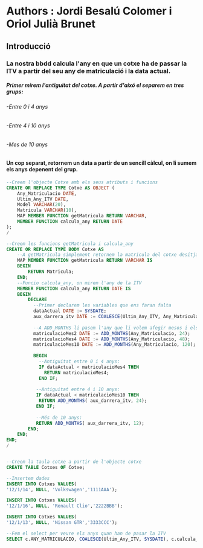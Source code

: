 # Authors : Jordi Besalú Colomer i Oriol Julià Brunet

## Introducció
  ### La nostra bbdd calcula l'any en que un cotxe ha de passar la ITV a partir del seu any de matriculació i la data actual.
  ##### Primer mirem l'antiguitat del cotxe. A partir d'aixó el separem en tres grups:
  ###### -Entre 0 i 4 anys
  ###### -Entre 4 i 10 anys
  ###### -Mes de 10 anys
  #### Un cop separat, retornem un data a partir de un sencill càlcul, on li sumem els anys depenent del grup.            

```sql
--Creem l'objecte Cotxe amb els seus atributs i funcions
CREATE OR REPLACE TYPE Cotxe AS OBJECT (
    Any_Matriculacio DATE,
    Ultim_Any_ITV DATE,
    Model VARCHAR(20),
    Matricula VARCHAR(10),
    MAP MEMBER FUNCTION getMatricula RETURN VARCHAR,
    MEMBER FUNCTION calcula_any RETURN DATE
);
/

--Creem les funcions getMatricula i calcula_any
CREATE OR REPLACE TYPE BODY Cotxe AS
    --A getMatricula simplement retornem la matricula del cotxe desitjat
    MAP MEMBER FUNCTION getMatricula RETURN VARCHAR IS
    BEGIN
        RETURN Matricula;
    END;
    --Funcio calcula_any, on mirem l'any de la ITV
    MEMBER FUNCTION calcula_any RETURN DATE IS
    BEGIN
        DECLARE 
          --Primer declarem les variables que ens faran falta
          dataActual DATE := SYSDATE;
          aux_darrera_itv DATE := COALESCE(Ultim_Any_ITV, Any_Matriculacio);
          
          --A ADD_MONTHS li pasem l'any que li volem afegir mesos i els mesos que volem afegir
          matriculacioMes2 DATE := ADD_MONTHS(Any_Matriculacio, 24);
          matriculacioMes4 DATE := ADD_MONTHS(Any_Matriculacio, 48);
          matriculacioMes10 DATE := ADD_MONTHS(Any_Matriculacio, 120);
          
          BEGIN
            --Antiguitat entre 0 i 4 anys:
            IF dataActual < matriculacioMes4 THEN 
              RETURN matriculacioMes4;
            END IF;
            
           --Antiguitat entre 4 i 10 anys:
           IF dataActual < matriculacioMes10 THEN 
            RETURN ADD_MONTHS( aux_darrera_itv, 24);
           END IF;
           
           --Més de 10 anys:
           RETURN ADD_MONTHS( aux_darrera_itv, 12);
        END;
    END;
END;
/


--Creem la taula cotxe a partir de l'objecte cotxe
CREATE TABLE Cotxes OF Cotxe;

--Insertem dades
INSERT INTO Cotxes VALUES(
'12/1/14', NULL, 'Volkswagen','1111AAA');

INSERT INTO Cotxes VALUES(
'12/1/16', NULL, 'Renault Clio','2222BBB');

INSERT INTO Cotxes VALUES(
'12/1/13', NULL, 'Nissan GTR','3333CCC');

--Fem el select per veure els anys quan han de pasar la ITV
SELECT c.ANY_MATRICULACIO, COALESCE(Ultim_Any_ITV, SYSDATE), c.calcula_any() FROM COTXES c; 
```

